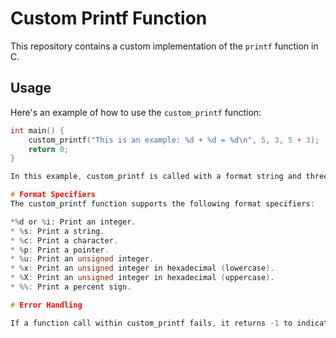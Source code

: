 # **Custom Printf Function**

This repository contains a custom implementation of the `printf` function in C. 

## **Usage**

Here's an example of how to use the `custom_printf` function:

```c
int main() {
	custom_printf("This is an example: %d + %d = %d\n", 5, 3, 5 + 3);
	return 0;
}

In this example, custom_printf is called with a format string and three integer arguments. The format string contains three format specifiers (%d), which correspond to the three integer arguments. The custom_printf function prints the string "This is an example: 5 + 3 = 8\n" to the standard output.

# Format Specifiers
The custom_printf function supports the following format specifiers:

*%d or %i: Print an integer.
* %s: Print a string.
* %c: Print a character.
* %p: Print a pointer.
* %u: Print an unsigned integer.
* %x: Print an unsigned integer in hexadecimal (lowercase).
* %X: Print an unsigned integer in hexadecimal (uppercase).
* %%: Print a percent sign.

# Error Handling

If a function call within custom_printf fails, it returns -1 to indicate an error. Otherwise, it returns the total number of characters printed.

```